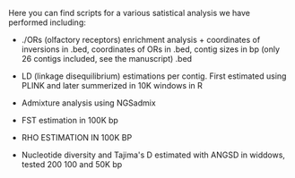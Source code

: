 Here you can find scripts for a various satistical analysis we have performed including:

- ./ORs (olfactory receptors) enrichment analysis + coordinates of inversions in .bed, coordinates of ORs in .bed, contig sizes in bp (only 26 contigs included, see the manuscript) .bed
   
- LD (linkage disequilibrium) estimations per contig. First estimated using PLINK and later summerized in 10K windows in R

- Admixture analysis using NGSadmix

- FST estimation in 100K bp

- RHO ESTIMATION IN 100K BP

- Nucleotide diversity and Tajima's D estimated with ANGSD in widdows, tested 200 100 and 50K bp
